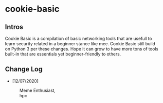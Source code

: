 # cookie-basic
<h2>Intros</h2>
<p>
Cookie Basic is a compilation of basic networking tools that are usefull to learn security related in a beginner stance like mee. Cookie Basic still build on Python 3 per these changes.      Hope it can grow to have more tons of tools built-in that are essentials yet beginner-friendly to others.<br>
</p>
<h2>Change Log</h2>
<p>
<ul>
  <li>[12/07/2020]</li>
<ul>
</p>
Meme Enthusiast,<br>
hpc
</p>
